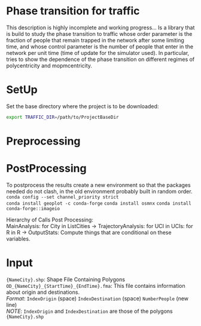 # Phase transition for traffic
This description is highly incomplete and working progress...
Is a library that is build to study the phase transition to traffic whose order parameter is the fraction of people that remain trapped in the network after some limiting time, and
whose control parameter is the number of people that enter in the network per unit time (time of update for the simulator used).
In particular, tries to show the dependence of the phase transition on different regimes of polycentricity and mopmcentricity.
# SetUp
Set the base directory where the project is to be downloaded:
```bash
export TRAFFIC_DIR=/path/to/ProjectBaseDir
```


# Preprocessing


# PostProcessing
To postprocess the results create a new environment so that the packages needed do not clash, in the old environment probably built in random order.    
`conda config --set channel_priority strict`    
`conda install geoplot -c conda-forge`
`conda install osmnx`
`conda install conda-forge::imageio`

Hierarchy of Calls Post Processing:   
MainAnalysis: for City in ListCities -> TrajectoryAnalysis: for UCI in UCIs: for R in R -> OutputStats: Compute things that are conditional on these variables.


# Input
`{NameCity}.shp`: Shape File Containing Polygons
`OD_{NameCity}_{StartTime}_{EndTime}.fma`: This file contains information about origin and destinations.    
*Format*: `IndexOrigin` (space) `IndexDestination` (space) `NumberPeople` (new line)   
*NOTE*:  `IndexOrigin` and `IndexDestination` are those of the polygons `{NameCity}.shp`